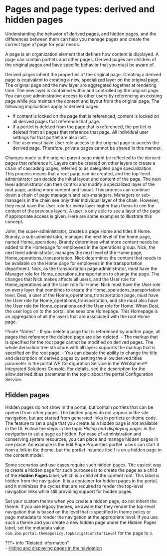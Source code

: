 # Pages and page types: derived and hidden pages

Understanding the behavior of derived pages, and hidden pages, and the differences between them can help you manage pages and create the correct type of page for your needs.

A page is an organization element that defines how content is displayed. A page can contain portlets and other pages. Derived pages are children of the original pages and have specific behavior that you must be aware of.

Derived pages inherit the properties of the original page. Creating a derived page is equivalent to creating a new, specialized layer on the original page. The original page and the new layer are aggregated together at rendering time. The new layer is contained within and controlled by the original page. You can give administrative access to other users by referencing an existing page while you maintain the content and layout from the original page. The following implications apply to derived pages:

-   If content is locked on the page that is referenced, content is locked on all derived pages that reference that page.
-   If a portlet is deleted from the page that is referenced, the portlet is deleted from all pages that reference that page. All individual user settings for that portlet are also lost.
-   The user must have User role access to the original page to access the derived page. Therefore, private pages cannot be shared in this manner.

Changes made to the original parent page might be reflected to the derived pages that reference it. Layers can be created on other layers to create a chain of cascading pages, referred to as delegated page specialization. This process means that a root page can be created, and the top-level administrator can decide the initial layout and content of the page. The next level administrator can then control and modify a specialized layer of the root page, adding more content and layout. This process can continue down a chain of page managers and sub-managers. Managers or sub-managers in the chain see only their individual layer of the chain. However, they must have the User role for every layer higher than theirs to see the content of the previous layers. A user is only able to see a layer of the page if appropriate access is given. Here are some examples to illustrate this concept.

John, the super-administrator, creates a page Home and titles it Home. Brandy, a sub-administrator, manages the next level of the home page, named Home_operations. Brandy determines what more content needs be added to the Homepage for employees in the operations group. Nick, the next level administrator, manages the next level of the Home page, Home_operations_transportation. Nick determines the content that needs to be available on the Home page for employees in the transportation department. Nick, as the transportation page administrator, must have the Manager role for Home_operations_transportation to change the page. The changes that Nick makes affects all users, and the User role for Home_operations and the User role for Home. Nick must have the User role on every layer that combines to create the Home_operations_transportation level. Desi, a user of the Home_operations_transportation page, must have the User role for Home_operations_transportation, and she must also have the User role for Home_operations and the User role for Home. When Desi, the user logs on to the portal, she sees one Homepage. This Homepage is an aggregation of all the layers that are associated with the root Home page.

!!!note "Notes"
    -   If you delete a page that is referenced by another page, all pages that reference the deleted page are also deleted.
    -   The markup that is specified for the root page cannot be modified on derived pages. The whole derivation tree structure with all layers supports the markup that is specified on the root page.
    -   You can disable the ability to change the title and description of derived pages by setting the allow.derived.titles parameter in the portal WP Configuration Service in the WebSphere® Integrated Solutions Console. For details, see the description for the allow.derived.titles parameter in the topic about the portal Configuration Service.

## Hidden pages

Hidden pages do not show in the portal, but contain portlets that can be opened from other pages. The hidden pages do not appear in the site navigation, but are started from generated links in portlets or theme code. The feature to set a page that you create as a hidden page is not available in the UI. Follow the steps in the topic *Hiding and displaying pages in the navigation* to set a page as hidden. For ease of administration and conserving system resources, you can place and manage hidden pages in one place. An example is the Edit Page Properties portlet: users can start it from a link in the theme, but the portlet instance itself is on a hidden page in the content model.

Some scenarios and use cases require such hidden pages. The easiest way to create a hidden page for such purposes is to create the page as a child of the **Hidden Pages** label, which is a child of the content root. This label is hidden from the navigation. It is a container for hidden pages in the portal, and it minimizes the cycles that are required to render the top-level navigation links while still providing support for hidden pages.

Set your custom theme when you create a hidden page, do not inherit the theme. If you use legacy themes, be aware that they render the top-level navigation that is based on the level that is specified in theme policy or page metadata to render the navigation at the appropriate level. If you use such a theme and you create a new hidden page under the Hidden Pages label, set the metadata value `com.ibm.portal.themepolicy.topNavigationStartLevel` for the page to `3`.

???+ info "Related information"  
    -   [Hiding and displaying pages in the navigation](../../../../../../../build_sites/create_sites/building_website/site_navigation/show_hidden_page.md)